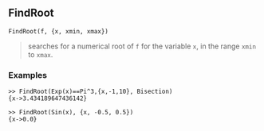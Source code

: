## FindRoot

```
FindRoot(f, {x, xmin, xmax})
```

> searches for a numerical root of `f` for the variable `x`, in the range `xmin` to `xmax`. 

### Examples
```
>> FindRoot(Exp(x)==Pi^3,{x,-1,10}, Bisection)
{x->3.434189647436142}

>> FindRoot(Sin(x), {x, -0.5, 0.5})
{x->0.0} 
```
